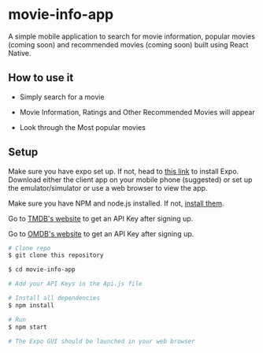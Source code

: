 # movie-info-app
A simple mobile application to search for movie information, popular movies (coming soon) and 
recommended movies (coming soon) built using React Native.

## How to use it

* Simply search for a movie

* Movie Information, Ratings and Other Recommended Movies will appear

* Look through the Most popular movies


## Setup

Make sure you have expo set up.
If not, head to [this link](https://docs.expo.io/versions/latest/introduction/installation.html)
to install Expo. Download either the client app on your mobile phone (suggested) or set up the emulator/simulator or use a web browser to view
the app.

Make sure you have NPM and node.js installed.
If not, [install them](https://nodejs.org/en/).

Go to [TMDB's website](https://developers.themoviedb.org/3/getting-started/introduction) to get an API Key after signing up.

Go to [OMDB's website](http://www.omdbapi.com/) to get an API Key after signing up.

```bash
# Clone repo
$ git clone this repository

$ cd movie-info-app

# Add your API Keys in the Api.js file

# Install all dependencies
$ npm install

# Run
$ npm start

# The Expo GUI should be launched in your web browser
```